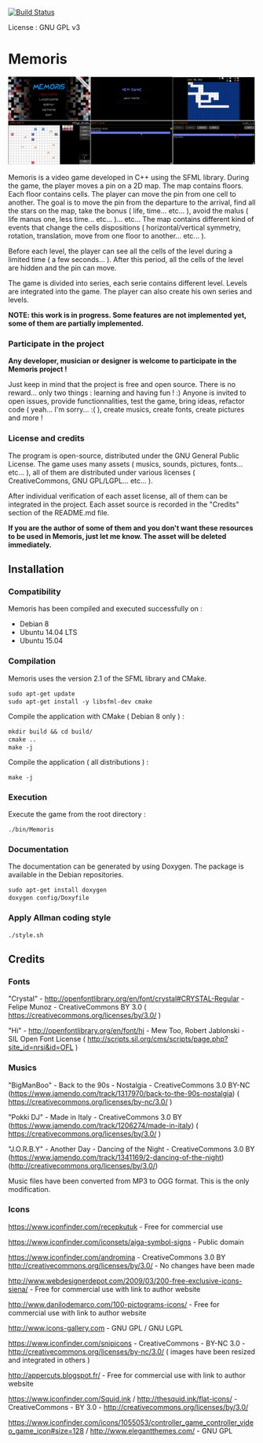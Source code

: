 [![Build Status](https://travis-ci.org/jean553/Memoris.svg?branch=master)](https://travis-ci.org/jean553/Memoris)

License : GNU GPL v3

# Memoris

![Image 1](github/readme.png)

Memoris is a video game developed in C++ using the SFML library. During the game, the player moves a pin on a 2D map. The map contains floors. Each floor contains cells. The player can move the pin from one cell to another. The goal is to move the pin from the departure to the arrival, find all the stars on the map, take the bonus ( life, time... etc... ), avoid the malus ( life manus one, less time... etc... )... etc... The map contains different kind of events that change the cells dispositions ( horizontal/vertical symmetry, rotation, translation, move from one floor to another... etc... ).

Before each level, the player can see all the cells of the level during a limited time ( a few seconds... ). After this period, all the cells of the level are hidden and the pin can move.

The game is divided into series, each serie contains different level. Levels are integrated into the game. The player can also create his own series and levels.

**NOTE: this work is in progress. Some features are not implemented yet, some of them are partially implemented.**

### Participate in the project

**Any developer, musician or designer is welcome to participate in the Memoris project !** 

Just keep in mind that the project is free and open source. There is no reward... only two things : learning and having fun ! :) Anyone is invited to open issues, provide functionnalities, test the game, bring ideas, refactor code ( yeah... I'm sorry... :( ), create musics, create fonts, create pictures and more !

### License and credits

The program is open-source, distributed under the GNU General Public License. The game uses many assets ( musics, sounds, pictures, fonts... etc... ), all of them are distributed under various licenses ( CreativeCommons, GNU GPL/LGPL... etc... ). 

After individual verification of each asset license, all of them can be integrated in the project. Each asset source is recorded in the "Credits" section of the README.md file. 

**If you are the author of some of them and you don't want these resources to be used in Memoris, just let me know. The asset will be deleted immediately.**

## Installation

### Compatibility

Memoris has been compiled and executed successfully on :
- Debian 8
- Ubuntu 14.04 LTS
- Ubuntu 15.04

### Compilation

Memoris uses the version 2.1 of the SFML library and CMake.

```
sudo apt-get update
sudo apt-get install -y libsfml-dev cmake
```

Compile the application with CMake ( Debian 8 only ) :

```
mkdir build && cd build/
cmake ..
make -j
```

Compile the application ( all distributions ) :

```
make -j
```

### Execution

Execute the game from the root directory :

```
./bin/Memoris
```

### Documentation

The documentation can be generated by using Doxygen. The package is available in the Debian repositories.

```
sudo apt-get install doxygen
doxygen config/Doxyfile
```

### Apply Allman coding style

```
./style.sh
```

## Credits

### Fonts

"Crystal" - http://openfontlibrary.org/en/font/crystal#CRYSTAL-Regular - Felipe Munoz - CreativeCommons BY 3.0 ( https://creativecommons.org/licenses/by/3.0/ )

"Hi" - http://openfontlibrary.org/en/font/hi - Mew Too, Robert Jablonski - SIL Open Font License ( http://scripts.sil.org/cms/scripts/page.php?site_id=nrsi&id=OFL )

### Musics

"BigManBoo" - Back to the 90s - Nostalgia - CreativeCommons 3.0 BY-NC (https://www.jamendo.com/track/1317970/back-to-the-90s-nostalgia) ( https://creativecommons.org/licenses/by-nc/3.0/ )

"Pokki DJ" - Made in Italy - CreativeCommons 3.0 BY (https://www.jamendo.com/track/1206274/made-in-italy) ( https://creativecommons.org/licenses/by/3.0/ )

"J.O.R.B.Y" - Another Day - Dancing of the Night - CreativeCommons 3.0 BY (https://www.jamendo.com/track/1341169/2-dancing-of-the-night) (http://creativecommons.org/licenses/by/3.0/)

Music files have been converted from MP3 to OGG format. This is the only modification.

### Icons

https://www.iconfinder.com/recepkutuk - Free for commercial use

https://www.iconfinder.com/iconsets/aiga-symbol-signs - Public domain

https://www.iconfinder.com/andromina - CreativeCommons 3.0 BY http://creativecommons.org/licenses/by/3.0/ - No changes have been made

http://www.webdesignerdepot.com/2009/03/200-free-exclusive-icons-siena/ - Free for commercial use with link to author website

http://www.danilodemarco.com/100-pictograms-icons/ - Free for commercial use with link to author website

http://www.icons-gallery.com - GNU GPL / GNU LGPL

https://www.iconfinder.com/snipicons - CreativeCommons - BY-NC 3.0 - http://creativecommons.org/licenses/by-nc/3.0/ ( images have been resized and integrated in others )

http://appercuts.blogspot.fr/ - Free for commercial use with link to author website

https://www.iconfinder.com/Squid.ink / http://thesquid.ink/flat-icons/ - CreativeCommons - BY 3.0 - http://creativecommons.org/licenses/by/3.0/

https://www.iconfinder.com/icons/1055053/controller_game_controller_video_game_icon#size=128 / http://www.elegantthemes.com/ - GNU GPL
